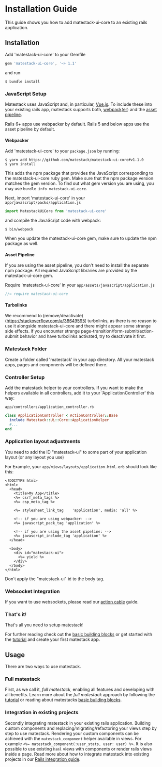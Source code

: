 # Installation Guide

This guide shows you how to add matestack-ui-core to an existing rails application.

## Installation

Add 'matestack-ui-core' to your Gemfile

```ruby
gem 'matestack-ui-core', '~> 1.1'
```

and run

```shell
$ bundle install
```

### JavaScript Setup

Matestack uses JavaScript and, in particular, [Vue.js](http://vuejs.org). To include these into your existing rails app, matestack supports both, [webpack](https://webpack.js.org/)([er](https://github.com/rails/webpacker/)) and the [asset pipeline](https://guides.rubyonrails.org/asset_pipeline.html).

Rails 6+ apps use webpacker by default. Rails 5 and below apps use the asset pipeline by default.

#### Webpacker

Add 'matestack-ui-core' to your `package.json` by running:

```
$ yarn add https://github.com/matestack/matestack-ui-core#v1.1.0
$ yarn install
```

This adds the npm package that provides the JavaScript corresponding to the matestack-ui-core ruby gem. Make sure that the npm package version matches the gem version. To find out what gem version you are using, you may use `bundle info matestack-ui-core`.

Next, import 'matestack-ui-core' in your `app/javascript/packs/application.js`

```js
import MatestackUiCore from 'matestack-ui-core'
```

and compile the JavaScript code with webpack:

```
$ bin/webpack
```

When you update the matestack-ui-core gem, make sure to update the npm package as well.

#### Asset Pipeline

If you are using the asset pipeline, you don't need to install the separate npm package. All required JavaScript libraries are provided by the matestack-ui-core gem.

Require 'matestack-ui-core' in your `app/assets/javascript/application.js`

```javascript
//= require matestack-ui-core
```

#### Turbolinks

We recommend to (remove/deactivate)(https://stackoverflow.com/a/38649595) turbolinks, as there is no reason to use it alongside matestack-ui-core and there might appear some strange side effects. If you encounter strange page-transition/form-submit/action-submit behavior and have turbolinks activated, try to deactivate it first.

### Matestack Folder

Create a folder called 'matestack' in your app directory. All your matestack apps,
pages and components will be defined there.

### Controller Setup

Add the matestack helper to your controllers. If you want to make the helpers
available in all controllers, add it to your 'ApplicationController' this way:

`app/controllers/application_controller.rb`

```ruby
class ApplicationController < ActionController::Base
  include Matestack::Ui::Core::ApplicationHelper
  #...
end
```

### Application layout adjustments

You need to add the ID "matestack-ui" to some part of your application layout (or any layout you use)

For Example, your `app/views/layouts/application.html.erb` should look like this:

```erb
<!DOCTYPE html>
<html>
  <head>
    <title>My App</title>
    <%= csrf_meta_tags %>
    <%= csp_meta_tag %>

    <%= stylesheet_link_tag    'application', media: 'all' %>

    <!-- if you are using webpacker: -->
    <%= javascript_pack_tag 'application' %>

    <!-- if you are using the asset pipeline: -->
    <%= javascript_include_tag 'application' %>
  </head>

  <body>
    <div id="matestack-ui">
      <%= yield %>
    </div>
  </body>
</html>
```
Don't apply the "matestack-ui" id to the body tag.


### Websocket Integration

If you want to use websockets, please read our [action cable](/docs/guides/1000-action_cable/) guide.


### That's it!

That's all you need to setup matestack!

For further reading check out the [basic building blocks](/docs/guides/200-basic_building_blocks/) or get started with the [tutorial](/docs/guides/100-tutorial/) and create your first matestack app.


## Usage

There are two ways to use matestack.

### Full matestack

First, as we call it, _full matestack_, enabling all features and developing with all benefits. Learn more about the _full matestack_  approach by following the [tutorial](/docs/guides/100-tutorial/README.md) or reading about matestacks [basic building blocks](/docs/guides/200-basic_building_blocks/README.md).

### Integration in existing projects

Secondly integrating matestack in your existing rails application. Building custom components and replacing/migrating/refactoring your views step by step to use matestack. Rendering your custom components can be achieved with the `matestack_component` helper available in views. For example `<%= matestack_component(:user_stats, user: user) %>`. It is also possible to use existing `haml` views with components or render rails views inside a page. Read more about how to integrate matestack into existing projects in our [Rails integration guide](/docs/guides/300-rails-integration/README.md).
